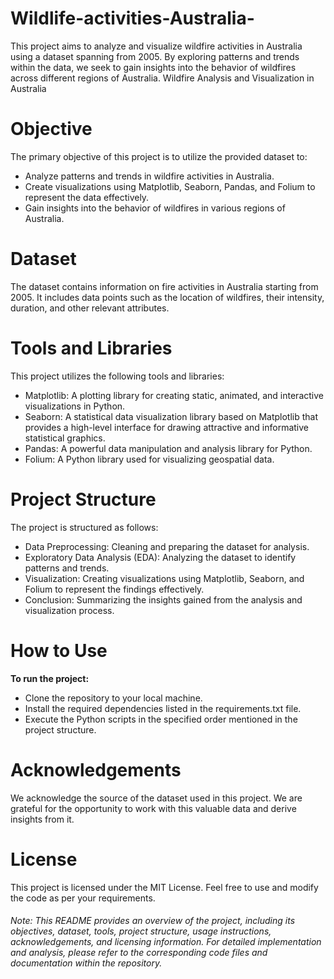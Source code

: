 # Wildlife-activities-Australia-
This project aims to analyze and visualize wildfire activities in Australia using a dataset spanning from 2005. By exploring patterns and trends within the data, we seek to gain insights into the behavior of wildfires across different regions of Australia.
Wildfire Analysis and Visualization in Australia

# Objective
The primary objective of this project is to utilize the provided dataset to:

* Analyze patterns and trends in wildfire activities in Australia.
* Create visualizations using Matplotlib, Seaborn, Pandas, and Folium to represent the data effectively.
* Gain insights into the behavior of wildfires in various regions of Australia.

# Dataset
The dataset contains information on fire activities in Australia starting from 2005. It includes data points such as the location of wildfires, their intensity, duration, and other relevant attributes.

# Tools and Libraries
This project utilizes the following tools and libraries:

* Matplotlib: A plotting library for creating static, animated, and interactive visualizations in Python.
* Seaborn: A statistical data visualization library based on Matplotlib that provides a high-level interface for drawing attractive and informative statistical graphics.
* Pandas: A powerful data manipulation and analysis library for Python.
* Folium: A Python library used for visualizing geospatial data.

# Project Structure
The project is structured as follows:

* Data Preprocessing: Cleaning and preparing the dataset for analysis.
* Exploratory Data Analysis (EDA): Analyzing the dataset to identify patterns and trends.
* Visualization: Creating visualizations using Matplotlib, Seaborn, and Folium to represent the findings effectively.
* Conclusion: Summarizing the insights gained from the analysis and visualization process.

# How to Use
**To run the project:**

* Clone the repository to your local machine.
* Install the required dependencies listed in the requirements.txt file.
* Execute the Python scripts in the specified order mentioned in the project structure.

# Acknowledgements
We acknowledge the source of the dataset used in this project. We are grateful for the opportunity to work with this valuable data and derive insights from it.

# License
This project is licensed under the MIT License. Feel free to use and modify the code as per your requirements.

###### Note: This README provides an overview of the project, including its objectives, dataset, tools, project structure, usage instructions, acknowledgements, and licensing information. For detailed implementation and analysis, please refer to the corresponding code files and documentation within the repository.



